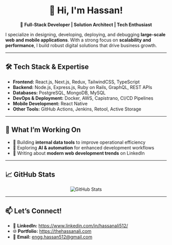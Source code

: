<h1 align="center">👋 Hi, I'm Hassan!</h1>

<p align="center">
🚀 <strong>Full-Stack Developer | Solution Architect | Tech Enthusiast</strong>
</p>

<p>
I specialize in designing, developing, deploying, and debugging <strong>large-scale web and mobile applications</strong>. 
With a strong focus on <strong>scalability and performance</strong>, I build robust digital solutions that drive business growth.
</p>

<hr>

<h2>🛠️ Tech Stack & Expertise</h2>

<ul>
  <li><strong>Frontend:</strong> React.js, Next.js, Redux, TailwindCSS, TypeScript</li>
  <li><strong>Backend:</strong> Node.js, Express.js, Ruby on Rails, GraphQL, REST APIs</li>
  <li><strong>Databases:</strong> PostgreSQL, MongoDB, MySQL</li>
  <li><strong>DevOps & Deployment:</strong> Docker, AWS, Capistrano, CI/CD Pipelines</li>
  <li><strong>Mobile Development:</strong> React Native</li>
  <li><strong>Other Tools:</strong> GitHub Actions, Jenkins, Retool, Active Storage</li>
</ul>

<hr>

<h2>🚀 What I’m Working On</h2>

<ul>
  <li>🔹 Building <strong>internal data tools</strong> to improve operational efficiency</li>
  <li>🔹 Exploring <strong>AI & automation</strong> for enhanced development workflows</li>
  <li>🔹 Writing about <strong>modern web development trends</strong> on LinkedIn</li>
</ul>

<hr>

<h2>📈 GitHub Stats</h2>

<p align="center">
  <img src="https://github-readme-stats.vercel.app/api?username=haxxanali512&show_icons=true&theme=radical" alt="GitHub Stats">
</p>

<hr>

<h2>📫 Let’s Connect!</h2>

<ul>
  <li>💼 <strong>LinkedIn:</strong> <a href="#">https://www.linkedin.com/in/hassanali512/</a></li>
  <li>🌐 <strong>Portfolio:</strong> <a href="#">https://thehassanali.com</a></li>
  <li>📧 <strong>Email:</strong> <a href="mailto:your-email@example.com">engg.hassan512@gmail.com</a></li>
</ul>
